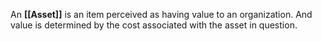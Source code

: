 An **[[Asset]]** is an item perceived as having value to an organization. And value is determined by the cost associated with the asset in question.